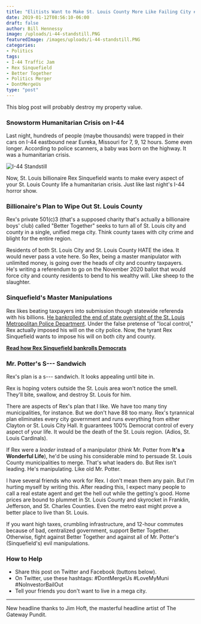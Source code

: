 ```yaml
---
title: "Elitists Want to Make St. Louis County More Like Failing City #DontMergeUs"
date: 2019-01-12T08:56:10-06:00
draft: false
author: Bill Hennessy
image: /uploads/i-44-standstill.PNG
featuredImage: /images/uploads/i-44-standstill.PNG
categories: 
- Politics
tags:
- I-44 Traffic Jam
- Rex Sinquefield
- Better Together
- Politics Merger
- DontMergeUs
type: "post"
---
```


This blog post will probably destroy my property value. 

### Snowstorm Humanitarian Crisis on I-44

Last night, hundreds of people (maybe thousands) were trapped in their cars on I-44 eastbound near Eureka, Missouri for 7, 9, 12 hours. Some even longer. According to police scanners, a baby was born on the highway. It was a humanitarian crisis. 

![I-44 Standstill](/images/uploads/i-44-standstill.PNG)

Now, St. Louis billionaire Rex Sinquefield wants to make every aspect of your St. Louis County life a humanitarian crisis. Just like last night's I-44 horror show. 

### Billionaire's Plan to Wipe Out St. Louis County

Rex's private 501(c)3 (that's a supposed charity that's actually a billionaire boys' club) called "Better Together" seeks to turn all of St. Louis city and county in a single, unified mega city. Think county taxes with city crime and blight for the entire region. 

Residents of both St. Louis City and St. Louis County HATE the idea. It would never pass a vote here. So Rex, being a master manipulator with unlimited money, is going over the heads of city and country taxpayers. He's writing a referendum to go on the November 2020 ballot that would force city and county residents to bend to his wealthy will. Like sheep to the slaughter. 

### Sinquefield's Master Manipulations

Rex likes beating taxpayers into submission though statewide referenda with his billions. [He bankrolled the end of state oversight of the St. Louis Metropolitan Police Department](https://www.hennessysview.com/2012/10/01/st-louis-police-crumbling-but-you-can-save-it/). Under the false pretense of "local control," Rex actually imposed his will on the city police. Now, the tyrant Rex Sinquefield wants to impose his will on both city and county. 

[**Read how Rex Sinquefield bankrolls Democrats**](https://www.hennessysview.com/2012/09/30/ignoramus-rex/)

### Mr. Potter's S--- Sandwich

Rex's plan is a s--- sandwich. It looks appealing until bite in. 

Rex is hoping voters outside the St. Louis area won't notice the smell. They'll bite, swallow, and destroy St. Louis for him. 

There are aspects of Rex's plan that I like. We have too many tiny municipalities, for instance. But we don't have 88 too many. Rex's tyrannical plan eliminates every city government and runs everything from either Clayton or St. Louis City Hall. It guarantees 100% Democrat control of every aspect of your life. It would be the death of the St. Louis region. (Adios, St. Louis Cardinals).

If Rex were a *leader* instead of a manipulator (think Mr. Potter from **It's a Wonderful Life**), he'd be using his considerable mind to persuade St. Louis County municipalities to merge. That's what leaders do. But Rex isn't leading. He's manipulating. Like old Mr. Potter. 

I have several friends who work for Rex. I don't mean them any pain. But I'm hurting myself by writing this. After reading this, I expect many people to call a real estate agent and get the hell out while the getting's good. Home prices are bound to plummet in St. Louis County and skyrocket in Franklin, Jefferson, and St. Charles Counties. Even the metro east might prove a better place to live than St. Louis. 

If you want high taxes, crumbling infrastructure, and 12-hour commutes because of bad, centralized government, support Better Together. Otherwise, fight against Better Together and against all of Mr. Potter's (Sinquefield's) evil manipulations. 

### How to Help

- Share this post on Twitter and Facebook (buttons below). 
- On Twitter, use these hashtags: #DontMergeUs #LoveMyMuni #NoInvestorBailOut
- Tell your friends you don't want to live in a mega city. 

___
New headline thanks to Jim Hoft, the masterful headline artist of The Gateway Pundit.